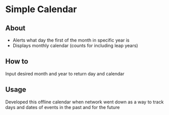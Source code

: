# Simple Calendar

## About
* Alerts what day the first of the month in specific year is
* Displays monthly calendar (counts for including leap years)

## How to
Input desired month and year to return day and calendar

## Usage
Developed this offline calendar when network went down as a way to track days and dates of events in the past and for the future
